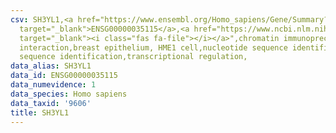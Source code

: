 ```yaml
---
csv: SH3YL1,<a href="https://www.ensembl.org/Homo_sapiens/Gene/Summary?db=core;g=ENSG00000035115"
  target="_blank">ENSG00000035115</a>,<a href="https://www.ncbi.nlm.nih.gov/pubmed/22863008"
  target="_blank"><i class="fas fa-file"></i></a>",chromatin immunoprecipitation assay,direct
  interaction,breast epithelium, HME1 cell,nucleotide sequence identification,nucleotide
  sequence identification,transcriptional regulation,
data_alias: SH3YL1
data_id: ENSG00000035115
data_numevidence: 1
data_species: Homo sapiens
data_taxid: '9606'
title: SH3YL1
---
```

